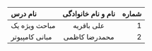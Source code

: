 | نام درس  | نام و نام خانوادگی  | شماره |
| :------------ |:---------------:| -----:|
| مباحث ویژه یک      | علی باقریه | 1 |
| مبانی کامپیوتر     | محمدرضا کاظمی| 2 |

